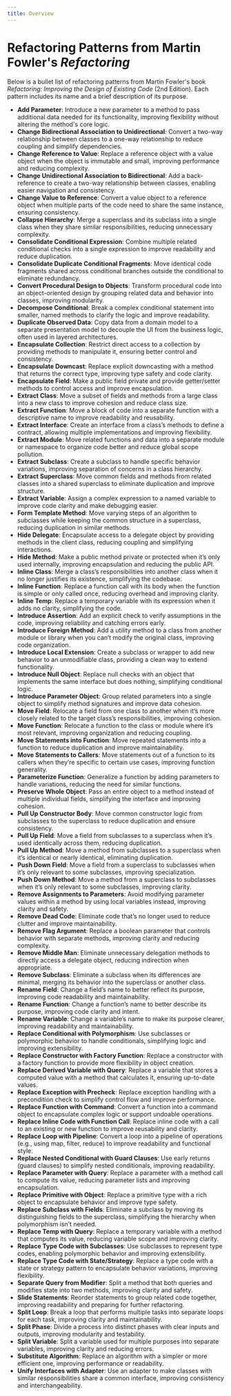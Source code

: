 ```yaml
---
title: Overview
---
```



# Refactoring Patterns from Martin Fowler's *Refactoring*

Below is a bullet list of refactoring patterns from Martin Fowler's book *Refactoring: Improving the Design of Existing Code* (2nd Edition). Each pattern includes its name and a brief description of its purpose.

- **Add Parameter**: Introduce a new parameter to a method to pass additional data needed for its functionality, improving flexibility without altering the method's core logic.
- **Change Bidirectional Association to Unidirectional**: Convert a two-way relationship between classes to a one-way relationship to reduce coupling and simplify dependencies.
- **Change Reference to Value**: Replace a reference object with a value object when the object is immutable and small, improving performance and reducing complexity.
- **Change Unidirectional Association to Bidirectional**: Add a back-reference to create a two-way relationship between classes, enabling easier navigation and consistency.
- **Change Value to Reference**: Convert a value object to a reference object when multiple parts of the code need to share the same instance, ensuring consistency.
- **Collapse Hierarchy**: Merge a superclass and its subclass into a single class when they share similar responsibilities, reducing unnecessary complexity.
- **Consolidate Conditional Expression**: Combine multiple related conditional checks into a single expression to improve readability and reduce duplication.
- **Consolidate Duplicate Conditional Fragments**: Move identical code fragments shared across conditional branches outside the conditional to eliminate redundancy.
- **Convert Procedural Design to Objects**: Transform procedural code into an object-oriented design by grouping related data and behavior into classes, improving modularity.
- **Decompose Conditional**: Break a complex conditional statement into smaller, named methods to clarify the logic and improve readability.
- **Duplicate Observed Data**: Copy data from a domain model to a separate presentation model to decouple the UI from the business logic, often used in layered architectures.
- **Encapsulate Collection**: Restrict direct access to a collection by providing methods to manipulate it, ensuring better control and consistency.
- **Encapsulate Downcast**: Replace explicit downcasting with a method that returns the correct type, improving type safety and code clarity.
- **Encapsulate Field**: Make a public field private and provide getter/setter methods to control access and improve encapsulation.
- **Extract Class**: Move a subset of fields and methods from a large class into a new class to improve cohesion and reduce class size.
- **Extract Function**: Move a block of code into a separate function with a descriptive name to improve readability and reusability.
- **Extract Interface**: Create an interface from a class’s methods to define a contract, allowing multiple implementations and improving flexibility.
- **Extract Module**: Move related functions and data into a separate module or namespace to organize code better and reduce global scope pollution.
- **Extract Subclass**: Create a subclass to handle specific behavior variations, improving separation of concerns in a class hierarchy.
- **Extract Superclass**: Move common fields and methods from related classes into a shared superclass to eliminate duplication and improve structure.
- **Extract Variable**: Assign a complex expression to a named variable to improve code clarity and make debugging easier.
- **Form Template Method**: Move varying steps of an algorithm to subclasses while keeping the common structure in a superclass, reducing duplication in similar methods.
- **Hide Delegate**: Encapsulate access to a delegate object by providing methods in the client class, reducing coupling and simplifying interactions.
- **Hide Method**: Make a public method private or protected when it’s only used internally, improving encapsulation and reducing the public API.
- **Inline Class**: Merge a class’s responsibilities into another class when it no longer justifies its existence, simplifying the codebase.
- **Inline Function**: Replace a function call with its body when the function is simple or only called once, reducing overhead and improving clarity.
- **Inline Temp**: Replace a temporary variable with its expression when it adds no clarity, simplifying the code.
- **Introduce Assertion**: Add an explicit check to verify assumptions in the code, improving reliability and catching errors early.
- **Introduce Foreign Method**: Add a utility method to a class from another module or library when you can’t modify the original class, improving code organization.
- **Introduce Local Extension**: Create a subclass or wrapper to add new behavior to an unmodifiable class, providing a clean way to extend functionality.
- **Introduce Null Object**: Replace null checks with an object that implements the same interface but does nothing, simplifying conditional logic.
- **Introduce Parameter Object**: Group related parameters into a single object to simplify method signatures and improve data cohesion.
- **Move Field**: Relocate a field from one class to another when it’s more closely related to the target class’s responsibilities, improving cohesion.
- **Move Function**: Relocate a function to the class or module where it’s most relevant, improving organization and reducing coupling.
- **Move Statements into Function**: Move repeated statements into a function to reduce duplication and improve maintainability.
- **Move Statements to Callers**: Move statements out of a function to its callers when they’re specific to certain use cases, improving function generality.
- **Parameterize Function**: Generalize a function by adding parameters to handle variations, reducing the need for similar functions.
- **Preserve Whole Object**: Pass an entire object to a method instead of multiple individual fields, simplifying the interface and improving cohesion.
- **Pull Up Constructor Body**: Move common constructor logic from subclasses to the superclass to reduce duplication and ensure consistency.
- **Pull Up Field**: Move a field from subclasses to a superclass when it’s used identically across them, reducing duplication.
- **Pull Up Method**: Move a method from subclasses to a superclass when it’s identical or nearly identical, eliminating duplication.
- **Push Down Field**: Move a field from a superclass to subclasses when it’s only relevant to some subclasses, improving specialization.
- **Push Down Method**: Move a method from a superclass to subclasses when it’s only relevant to some subclasses, improving clarity.
- **Remove Assignments to Parameters**: Avoid modifying parameter values within a method by using local variables instead, improving clarity and safety.
- **Remove Dead Code**: Eliminate code that’s no longer used to reduce clutter and improve maintainability.
- **Remove Flag Argument**: Replace a boolean parameter that controls behavior with separate methods, improving clarity and reducing complexity.
- **Remove Middle Man**: Eliminate unnecessary delegation methods to directly access a delegate object, reducing indirection when appropriate.
- **Remove Subclass**: Eliminate a subclass when its differences are minimal, merging its behavior into the superclass or another class.
- **Rename Field**: Change a field’s name to better reflect its purpose, improving code readability and maintainability.
- **Rename Function**: Change a function’s name to better describe its purpose, improving code clarity and intent.
- **Rename Variable**: Change a variable’s name to make its purpose clearer, improving readability and maintainability.
- **Replace Conditional with Polymorphism**: Use subclasses or polymorphic behavior to handle conditionals, simplifying logic and improving extensibility.
- **Replace Constructor with Factory Function**: Replace a constructor with a factory function to provide more flexibility in object creation.
- **Replace Derived Variable with Query**: Replace a variable that stores a computed value with a method that calculates it, ensuring up-to-date values.
- **Replace Exception with Precheck**: Replace exception handling with a precondition check to simplify control flow and improve performance.
- **Replace Function with Command**: Convert a function into a command object to encapsulate complex logic or support undoable operations.
- **Replace Inline Code with Function Call**: Replace inline code with a call to an existing or new function to improve reusability and clarity.
- **Replace Loop with Pipeline**: Convert a loop into a pipeline of operations (e.g., using map, filter, reduce) to improve readability and functional style.
- **Replace Nested Conditional with Guard Clauses**: Use early returns (guard clauses) to simplify nested conditionals, improving readability.
- **Replace Parameter with Query**: Replace a parameter with a method call to compute its value, reducing parameter lists and improving encapsulation.
- **Replace Primitive with Object**: Replace a primitive type with a rich object to encapsulate behavior and improve type safety.
- **Replace Subclass with Fields**: Eliminate a subclass by moving its distinguishing fields to the superclass, simplifying the hierarchy when polymorphism isn’t needed.
- **Replace Temp with Query**: Replace a temporary variable with a method that computes its value, reducing variable scope and improving clarity.
- **Replace Type Code with Subclasses**: Use subclasses to represent type codes, enabling polymorphic behavior and improving extensibility.
- **Replace Type Code with State/Strategy**: Replace a type code with a state or strategy pattern to encapsulate behavior variations, improving flexibility.
- **Separate Query from Modifier**: Split a method that both queries and modifies state into two methods, improving clarity and safety.
- **Slide Statements**: Reorder statements to group related code together, improving readability and preparing for further refactoring.
- **Split Loop**: Break a loop that performs multiple tasks into separate loops for each task, improving clarity and maintainability.
- **Split Phase**: Divide a process into distinct phases with clear inputs and outputs, improving modularity and testability.
- **Split Variable**: Split a variable used for multiple purposes into separate variables, improving clarity and reducing errors.
- **Substitute Algorithm**: Replace an algorithm with a simpler or more efficient one, improving performance or readability.
- **Unify Interfaces with Adapter**: Use an adapter to make classes with similar responsibilities share a common interface, improving consistency and interchangeability.
